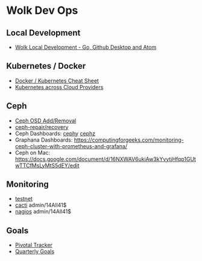 # Wolk Dev Ops

## Local Development 
* [Wolk Local Development - Go, Github Desktop and Atom](https://docs.google.com/document/d/1LRcjYV_Qu0-c5g3p_ka1WqhYY48-bRjss2RgP5GSoZc/edit)

## Kubernetes / Docker
 
* [Docker / Kubernetes Cheat Sheet](https://docs.google.com/document/d/1ZsQ3_WgvIHf92e2sPcVXuEfseoQ3mZISdmKQ2xiF9jU/edit)
* [Kubernetes across Cloud Providers](https://docs.google.com/document/d/14lwSSygwcL5NJecyTUbLq1YjnyxxfrStxO4UBQPFuB8/edit)

## Ceph
* [Ceph OSD Add/Removal](ttps://docs.google.com/document/d/1u-WQXbYQnDVJpHluBRAUeyzEDOAe_WQJ3H3XYpPwr_M/edit)
* [ceph-repair/recovery](https://docs.google.com/document/d/1XB2nTf8bXn8o8adbk8wBUacByvbor5Ppnm2l7QjgpSE/edit)
* Ceph Dashboards: [cephy](http://cephy2.wolk.com:7000/) [cephz](http://dash.wolk.com:7000/health)
* Graphana Dashboards: https://computingforgeeks.com/monitoring-ceph-cluster-with-prometheus-and-grafana/ 
* Ceph on Mac: https://docs.google.com/document/d/16NXWAV6ukiAw3kYvytjHfqp1GUtwTTCfMsLyMtS5dEY/edit


## Monitoring

* [testnet](https://testnet.wolk.com)
* [cacti](https://cacti.wolk.com/) admin/14All41$
* [nagios](https://nagios.wolk.com/nagios/)  admin/14All41$

## Goals

* [Pivotal Tracker](https://www.pivotaltracker.com/n/projects/2144381)
* [Quarterly Goals](https://docs.google.com/document/d/1fllGqnDC1HS5N85amvGkW7HXTtvncRQvW3B7ixkJqiU/edit)

